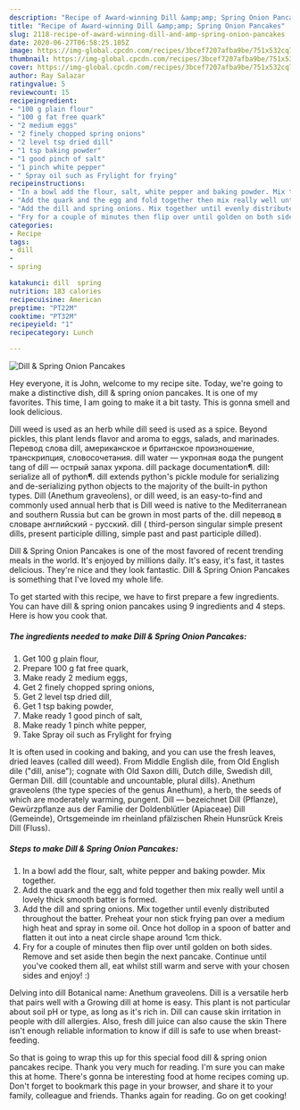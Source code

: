 ```yaml
---
description: "Recipe of Award-winning Dill &amp;amp; Spring Onion Pancakes"
title: "Recipe of Award-winning Dill &amp;amp; Spring Onion Pancakes"
slug: 2118-recipe-of-award-winning-dill-and-amp-spring-onion-pancakes
date: 2020-06-27T06:58:25.105Z
image: https://img-global.cpcdn.com/recipes/3bcef7207afba9be/751x532cq70/dill-spring-onion-pancakes-recipe-main-photo.jpg
thumbnail: https://img-global.cpcdn.com/recipes/3bcef7207afba9be/751x532cq70/dill-spring-onion-pancakes-recipe-main-photo.jpg
cover: https://img-global.cpcdn.com/recipes/3bcef7207afba9be/751x532cq70/dill-spring-onion-pancakes-recipe-main-photo.jpg
author: Ray Salazar
ratingvalue: 5
reviewcount: 15
recipeingredient:
- "100 g plain flour"
- "100 g fat free quark"
- "2 medium eggs"
- "2 finely chopped spring onions"
- "2 level tsp dried dill"
- "1 tsp baking powder"
- "1 good pinch of salt"
- "1 pinch white pepper"
- " Spray oil such as Frylight for frying"
recipeinstructions:
- "In a bowl add the flour, salt, white pepper and baking powder. Mix together."
- "Add the quark and the egg and fold together then mix really well until a lovely thick smooth batter is formed."
- "Add the dill and spring onions. Mix together until evenly distributed throughout the batter. Preheat your non stick frying pan over a medium high heat and spray in some oil. Once hot dollop in a spoon of batter and flatten it out into a neat circle shape around 1cm thick."
- "Fry for a couple of minutes then flip over until golden on both sides. Remove and set aside then begin the next pancake. Continue until you&#39;ve cooked them all, eat whilst still warm and serve with your chosen sides and enjoy! :)"
categories:
- Recipe
tags:
- dill
- 
- spring

katakunci: dill  spring 
nutrition: 183 calories
recipecuisine: American
preptime: "PT22M"
cooktime: "PT32M"
recipeyield: "1"
recipecategory: Lunch

---
```



![Dill &amp; Spring Onion Pancakes](https://img-global.cpcdn.com/recipes/3bcef7207afba9be/751x532cq70/dill-spring-onion-pancakes-recipe-main-photo.jpg)

Hey everyone, it is John, welcome to my recipe site. Today, we're going to make a distinctive dish, dill &amp; spring onion pancakes. It is one of my favorites. This time, I am going to make it a bit tasty. This is gonna smell and look delicious.

Dill weed is used as an herb while dill seed is used as a spice. Beyond pickles, this plant lends flavor and aroma to eggs, salads, and marinades. Перевод слова dill, американское и британское произношение, транскрипция, словосочетания. dill water — укропная вода the pungent tang of dill — острый запах укропа. dill package documentation¶. dill: serialize all of python¶. dill extends python&#39;s pickle module for serializing and de-serializing python objects to the majority of the built-in python types. Dill (Anethum graveolens), or dill weed, is an easy-to-find and commonly used annual herb that is Dill weed is native to the Mediterranean and southern Russia but can be grown in most parts of the. dill перевод в словаре английский - русский. dill ( third-person singular simple present dills, present participle dilling, simple past and past participle dilled).

Dill &amp; Spring Onion Pancakes is one of the most favored of recent trending meals in the world. It's enjoyed by millions daily. It's easy, it's fast, it tastes delicious. They're nice and they look fantastic. Dill &amp; Spring Onion Pancakes is something that I've loved my whole life.


To get started with this recipe, we have to first prepare a few ingredients. You can have dill &amp; spring onion pancakes using 9 ingredients and 4 steps. Here is how you cook that.

<!--inarticleads1-->

##### The ingredients needed to make Dill &amp; Spring Onion Pancakes:

1. Get 100 g plain flour,
1. Prepare 100 g fat free quark,
1. Make ready 2 medium eggs,
1. Get 2 finely chopped spring onions,
1. Get 2 level tsp dried dill,
1. Get 1 tsp baking powder,
1. Make ready 1 good pinch of salt,
1. Make ready 1 pinch white pepper,
1. Take  Spray oil such as Frylight for frying


It is often used in cooking and baking, and you can use the fresh leaves, dried leaves (called dill weed). From Middle English dile, from Old English dile (&#34;dill, anise&#34;); cognate with Old Saxon dilli, Dutch dille, Swedish dill, German Dill. dill (countable and uncountable, plural dills). Anethum graveolens (the type species of the genus Anethum), a herb, the seeds of which are moderately warming, pungent. Dill — bezeichnet Dill (Pflanze), Gewürzpflanze aus der Familie der Doldenblütler (Apiaceae) Dill (Gemeinde), Ortsgemeinde im rheinland pfälzischen Rhein Hunsrück Kreis Dill (Fluss). 

<!--inarticleads2-->

##### Steps to make Dill &amp; Spring Onion Pancakes:

1. In a bowl add the flour, salt, white pepper and baking powder. Mix together.
1. Add the quark and the egg and fold together then mix really well until a lovely thick smooth batter is formed.
1. Add the dill and spring onions. Mix together until evenly distributed throughout the batter. Preheat your non stick frying pan over a medium high heat and spray in some oil. Once hot dollop in a spoon of batter and flatten it out into a neat circle shape around 1cm thick.
1. Fry for a couple of minutes then flip over until golden on both sides. Remove and set aside then begin the next pancake. Continue until you&#39;ve cooked them all, eat whilst still warm and serve with your chosen sides and enjoy! :)


Delving into dill Botanical name: Anethum graveolens. Dill is a versatile herb that pairs well with a Growing dill at home is easy. This plant is not particular about soil pH or type, as long as it&#39;s rich in. Dill can cause skin irritation in people with dill allergies. Also, fresh dill juice can also cause the skin There isn&#39;t enough reliable information to know if dill is safe to use when breast-feeding. 

So that is going to wrap this up for this special food dill &amp; spring onion pancakes recipe. Thank you very much for reading. I'm sure you can make this at home. There's gonna be interesting food at home recipes coming up. Don't forget to bookmark this page in your browser, and share it to your family, colleague and friends. Thanks again for reading. Go on get cooking!
